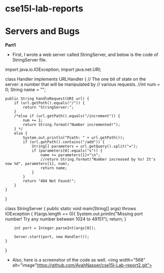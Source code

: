# cse15l-lab-reports
# **Servers and Bugs**
**Part1**
- First, I wrote a web server called StringServer, and below is the code of StringServer file. 

import java.io.IOException;
import java.net.URI;

class Handler implements URLHandler {
    // The one bit of state on the server: a number that will be manipulated by
    // various requests.
    //int num = 0;
    String name = "";

    public String handleRequest(URI url) {
        if (url.getPath().equals("/")) {
            return "StringServer:";
        } 
        /*else if (url.getPath().equals("/increment")) {
            num += 1;
            return String.format("Number incremented!");
        } */
        else {
            System.out.println("Pzath: " + url.getPath());
            if (url.getPath().contains("/add")) {
                String[] parameters = url.getQuery().split("=");
                if (parameters[0].equals("s")) {
                    name += parameters[1]+"\n";
                    //return String.format("Number increased by %s! It's now %d", parameters[1], num);
                    return name;
                }
            }
            return "404 Not Found!";
        }
    }
}

class StringServer {
    public static void main(String[] args) throws IOException {
        if(args.length == 0){
            System.out.println("Missing port number! Try any number between 1024 to 49151");
            return;
        }

        int port = Integer.parseInt(args[0]);

        Server.start(port, new Handler());
    }
}

- Also, here is a screenshor of the code as well. 
<img width="568" alt="image"https://github.com/AyahNasser/cse15l-Lab-report2.git">

